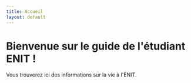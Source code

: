 ```yaml
---
title: Accueil
layout: default
---
```


# Bienvenue sur le guide de l'étudiant ENIT !

Vous trouverez ici des informations sur la vie à l'ENIT. 
